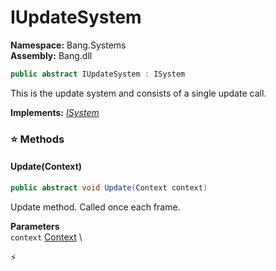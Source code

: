 # IUpdateSystem

**Namespace:** Bang.Systems \
**Assembly:** Bang.dll

```csharp
public abstract IUpdateSystem : ISystem
```

This is the update system and consists of a single update call.

**Implements:** _[ISystem](/Bang/Systems/ISystem.html)_

### ⭐ Methods
#### Update(Context)
```csharp
public abstract void Update(Context context)
```

Update method. Called once each frame.

**Parameters** \
`context` [Context](/Bang/Contexts/Context.html) \



⚡
